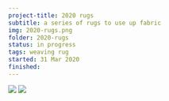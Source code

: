 ```yaml
---
project-title: 2020 rugs
subtitle: a series of rugs to use up fabric
img: 2020-rugs.png
folder: 2020-rugs
status: in progress
tags: weaving rug
started: 31 Mar 2020
finished: 
---
```


<img src="/assets/img/{{ page.folder }}/{{ page.img }}" />

<img src="/assets/img/{{ page.folder }}/2020-rugs-plan.png" />